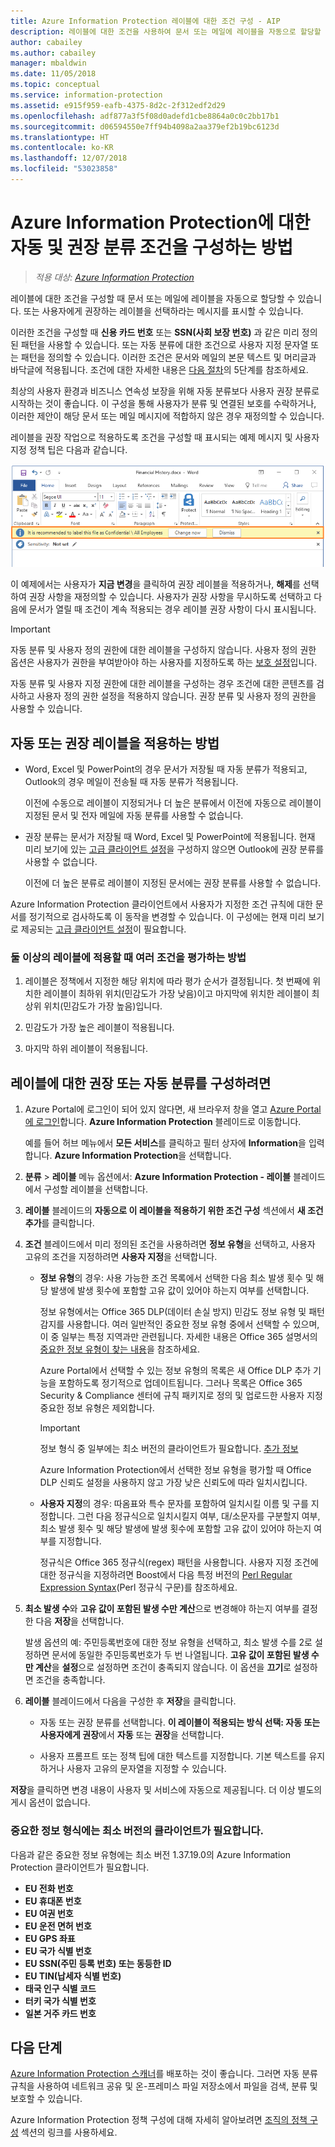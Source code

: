 ```yaml
---
title: Azure Information Protection 레이블에 대한 조건 구성 - AIP
description: 레이블에 대한 조건을 사용하여 문서 또는 메일에 레이블을 자동으로 할당할 수 있습니다. 또는 사용자에게 권장 레이블을 선택하도록 프롬프트할 수 있습니다.
author: cabailey
ms.author: cabailey
manager: mbaldwin
ms.date: 11/05/2018
ms.topic: conceptual
ms.service: information-protection
ms.assetid: e915f959-eafb-4375-8d2c-2f312edf2d29
ms.openlocfilehash: adf877a3f5f08d0adefd1cbe8864a0c0c2bb17b1
ms.sourcegitcommit: d06594550e7ff94b4098a2aa379ef2b19bc6123d
ms.translationtype: HT
ms.contentlocale: ko-KR
ms.lasthandoff: 12/07/2018
ms.locfileid: "53023858"
---
```

# <a name="how-to-configure-conditions-for-automatic-and-recommended-classification-for-azure-information-protection"></a>Azure Information Protection에 대한 자동 및 권장 분류 조건을 구성하는 방법

>*적용 대상: [Azure Information Protection](https://azure.microsoft.com/pricing/details/information-protection)*

레이블에 대한 조건을 구성할 때 문서 또는 메일에 레이블을 자동으로 할당할 수 있습니다. 또는 사용자에게 권장하는 레이블을 선택하라는 메시지를 표시할 수 있습니다. 

이러한 조건을 구성할 때 **신용 카드 번호** 또는 **SSN(사회 보장 번호)** 과 같은 미리 정의된 패턴을 사용할 수 있습니다. 또는 자동 분류에 대한 조건으로 사용자 지정 문자열 또는 패턴을 정의할 수 있습니다. 이러한 조건은 문서와 메일의 본문 텍스트 및 머리글과 바닥글에 적용됩니다. 조건에 대한 자세한 내용은 [다음 절차](#to-configure-recommended-or-automatic-classification-for-a-label)의 5단계를 참조하세요.

최상의 사용자 환경과 비즈니스 연속성 보장을 위해 자동 분류보다 사용자 권장 분류로 시작하는 것이 좋습니다. 이 구성을 통해 사용자가 분류 및 연결된 보호를 수락하거나, 이러한 제안이 해당 문서 또는 메일 메시지에 적합하지 않은 경우 재정의할 수 있습니다.

레이블을 권장 작업으로 적용하도록 조건을 구성할 때 표시되는 예제 메시지 및 사용자 지정 정책 팁은 다음과 같습니다.

![Azure Information Protection 보호 및 권장 사항](./media/info-protect-recommend-calloutsv2.png)

이 예제에서는 사용자가 **지금 변경**을 클릭하여 권장 레이블을 적용하거나, **해제**를 선택하여 권장 사항을 재정의할 수 있습니다. 사용자가 권장 사항을 무시하도록 선택하고 다음에 문서가 열릴 때 조건이 계속 적용되는 경우 레이블 권장 사항이 다시 표시됩니다. 

> [!IMPORTANT]
>자동 분류 및 사용자 정의 권한에 대한 레이블을 구성하지 않습니다. 사용자 정의 권한 옵션은 사용자가 권한을 부여받아야 하는 사용자를 지정하도록 하는 [보호 설정](configure-policy-protection.md)입니다.
>
>자동 분류 및 사용자 지정 권한에 대한 레이블을 구성하는 경우 조건에 대한 콘텐츠를 검사하고 사용자 정의 권한 설정을 적용하지 않습니다. 권장 분류 및 사용자 정의 권한을 사용할 수 있습니다.

## <a name="how-automatic-or-recommended-labels-are-applied"></a>자동 또는 권장 레이블을 적용하는 방법

- Word, Excel 및 PowerPoint의 경우 문서가 저장될 때 자동 분류가 적용되고, Outlook의 경우 메일이 전송될 때 자동 분류가 적용됩니다. 
    
    이전에 수동으로 레이블이 지정되거나 더 높은 분류에서 이전에 자동으로 레이블이 지정된 문서 및 전자 메일에 자동 분류를 사용할 수 없습니다. 

- 권장 분류는 문서가 저장될 때 Word, Excel 및 PowerPoint에 적용됩니다. 현재 미리 보기에 있는 [고급 클라이언트 설정](./rms-client/client-admin-guide-customizations.md#enable-recommended-classification-in-outlook)을 구성하지 않으면 Outlook에 권장 분류를 사용할 수 없습니다.
    
    이전에 더 높은 분류로 레이블이 지정된 문서에는 권장 분류를 사용할 수 없습니다. 

Azure Information Protection 클라이언트에서 사용자가 지정한 조건 규칙에 대한 문서를 정기적으로 검사하도록 이 동작을 변경할 수 있습니다. 이 구성에는 현재 미리 보기로 제공되는 [고급 클라이언트 설정](./rms-client/client-admin-guide-customizations.md#turn-on-classification-to-run-continuously-in-the-background)이 필요합니다.

### <a name="how-multiple-conditions-are-evaluated-when-they-apply-to-more-than-one-label"></a>둘 이상의 레이블에 적용할 때 여러 조건을 평가하는 방법

1. 레이블은 정책에서 지정한 해당 위치에 따라 평가 순서가 결정됩니다. 첫 번째에 위치한 레이블이 최하위 위치(민감도가 가장 낮음)이고 마지막에 위치한 레이블이 최상위 위치(민감도가 가장 높음)입니다.

2. 민감도가 가장 높은 레이블이 적용됩니다.
 
3. 마지막 하위 레이블이 적용됩니다.


## <a name="to-configure-recommended-or-automatic-classification-for-a-label"></a>레이블에 대한 권장 또는 자동 분류를 구성하려면

1. Azure Portal에 로그인이 되어 있지 않다면, 새 브라우저 창을 열고 [Azure Portal에 로그인](configure-policy.md#signing-in-to-the-azure-portal)합니다. **Azure Information Protection** 블레이드로 이동합니다. 
    
    예를 들어 허브 메뉴에서 **모든 서비스**를 클릭하고 필터 상자에 **Information**을 입력합니다. **Azure Information Protection**을 선택합니다.

2. **분류** > **레이블** 메뉴 옵션에서: **Azure Information Protection - 레이블** 블레이드에서 구성할 레이블을 선택합니다.

3. **레이블** 블레이드의 **자동으로 이 레이블을 적용하기 위한 조건 구성** 섹션에서 **새 조건 추가**를 클릭합니다.

4. **조건** 블레이드에서 미리 정의된 조건을 사용하려면 **정보 유형**을 선택하고, 사용자 고유의 조건을 지정하려면 **사용자 지정**을 선택합니다.
    - **정보 유형**의 경우: 사용 가능한 조건 목록에서 선택한 다음 최소 발생 횟수 및 해당 발생에 발생 횟수에 포함할 고유 값이 있어야 하는지 여부를 선택합니다.
        
        정보 유형에서는 Office 365 DLP(데이터 손실 방지) 민감도 정보 유형 및 패턴 감지를 사용합니다. 여러 일반적인 중요한 정보 유형 중에서 선택할 수 있으며, 이 중 일부는 특정 지역과만 관련됩니다. 자세한 내용은 Office 365 설명서의 [중요한 정보 유형이 찾는 내용](/office365/securitycompliance/what-the-sensitive-information-types-look-for)을 참조하세요.
        
        Azure Portal에서 선택할 수 있는 정보 유형의 목록은 새 Office DLP 추가 기능을 포함하도록 정기적으로 업데이트됩니다. 그러나 목록은 Office 365 Security & Compliance 센터에 규칙 패키지로 정의 및 업로드한 사용자 지정 중요한 정보 유형은 제외합니다.
        
        > [!IMPORTANT]
        > 정보 형식 중 일부에는 최소 버전의 클라이언트가 필요합니다. [추가 정보](#sensitive-information-types-that-require-a-minimum-version-of-the-client) 
        
        Azure Information Protection에서 선택한 정보 유형을 평가할 때 Office DLP 신뢰도 설정을 사용하지 않고 가장 낮은 신뢰도에 따라 일치시킵니다.
    
    - **사용자 지정**의 경우: 따옴표와 특수 문자를 포함하여 일치시킬 이름 및 구를 지정합니다. 그런 다음 정규식으로 일치시킬지 여부, 대/소문자를 구분할지 여부, 최소 발생 횟수 및 해당 발생에 발생 횟수에 포함할 고유 값이 있어야 하는지 여부를 지정합니다.
        
        정규식은 Office 365 정규식(regex) 패턴을 사용합니다. 사용자 지정 조건에 대한 정규식을 지정하려면 Boost에서 다음 특정 버전의 [Perl Regular Expression Syntax](https://www.boost.org/doc/libs/1_37_0/libs/regex/doc/html/boost_regex/syntax/perl_syntax.html)(Perl 정규식 구문)를 참조하세요.
        
5. **최소 발생 수**와 **고유 값이 포함된 발생 수만 계산**으로 변경해야 하는지 여부를 결정한 다음 **저장**을 선택합니다.  
    
    발생 옵션의 예: 주민등록번호에 대한 정보 유형을 선택하고, 최소 발생 수를 2로 설정하면 문서에 동일한 주민등록번호가 두 번 나열됩니다. **고유 값이 포함된 발생 수만 계산**을 **설정**으로 설정하면 조건이 충족되지 않습니다.  이 옵션을 **끄기**로 설정하면 조건을 충족합니다.

6. **레이블** 블레이드에서 다음을 구성한 후 **저장**을 클릭합니다.
    
    - 자동 또는 권장 분류를 선택합니다. **이 레이블이 적용되는 방식 선택: 자동 또는 사용자에게 권장**에서 **자동** 또는 **권장**을 선택합니다.
    
    - 사용자 프롬프트 또는 정책 팁에 대한 텍스트를 지정합니다. 기본 텍스트를 유지하거나 사용자 고유의 문자열을 지정할 수 있습니다.

**저장**을 클릭하면 변경 내용이 사용자 및 서비스에 자동으로 제공됩니다. 더 이상 별도의 게시 옵션이 없습니다.

### <a name="sensitive-information-types-that-require-a-minimum-version-of-the-client"></a>중요한 정보 형식에는 최소 버전의 클라이언트가 필요합니다.

다음과 같은 중요한 정보 유형에는 최소 버전 1.37.19.0의 Azure Information Protection 클라이언트가 필요합니다.

- **EU 전화 번호**
- **EU 휴대폰 번호**
- **EU 여권 번호**
- **EU 운전 면허 번호**
- **EU GPS 좌표**
- **EU 국가 식별 번호**
- **EU SSN(주민 등록 번호) 또는 동등한 ID**
- **EU TIN(납세자 식별 번호)**
- **태국 인구 식별 코드**
- **터키 국가 식별 번호**
- **일본 거주 카드 번호**


## <a name="next-steps"></a>다음 단계

[Azure Information Protection 스캐너](deploy-aip-scanner.md)를 배포하는 것이 좋습니다. 그러면 자동 분류 규칙을 사용하여 네트워크 공유 및 온-프레미스 파일 저장소에서 파일을 검색, 분류 및 보호할 수 있습니다.  

Azure Information Protection 정책 구성에 대해 자세히 알아보려면 [조직의 정책 구성](configure-policy.md#configuring-your-organizations-policy) 섹션의 링크를 사용하세요.


